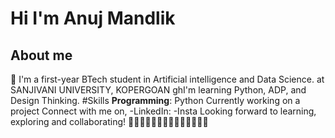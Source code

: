 # Hi I'm Anuj Mandlik

## About me

👀 I'm a first-year BTech student in Artificial intelligence and Data Science.
at SANJIVANI UNIVERSITY, KOPERGOAN
ghI'm learning Python, ADP, and Design Thinking. 
#Skills
**Programming**: Python
Currently working on a project 
Connect with me on, -LinkedIn: -Insta
Looking forward to learning, exploring and collaborating!
🖕🏻🖕🏻🖕🏻🖕🏻🖕🏻🖕🏻🖕🏻
